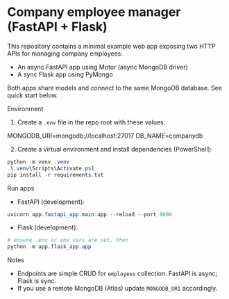 # Company employee manager (FastAPI + Flask)

This repository contains a minimal example web app exposing two HTTP APIs for managing company employees:

- An async FastAPI app using Motor (async MongoDB driver)
- A sync Flask app using PyMongo

Both apps share models and connect to the same MongoDB database. See quick start below.

Environment

1) Create a `.env` file in the repo root with these values:

MONGODB_URI=mongodb://localhost:27017
DB_NAME=companydb

2) Create a virtual environment and install dependencies (PowerShell):

```powershell
python -m venv .venv
.\.venv\Scripts\Activate.ps1
pip install -r requirements.txt
```

Run apps

- FastAPI (development):

```powershell
uvicorn app.fastapi_app.main:app --reload --port 8000
```

- Flask (development):

```powershell
# ensure .env or env vars are set, then
python -m app.flask_app.app
```

Notes

- Endpoints are simple CRUD for `employees` collection. FastAPI is async; Flask is sync.
- If you use a remote MongoDB (Atlas) update `MONGODB_URI` accordingly.
